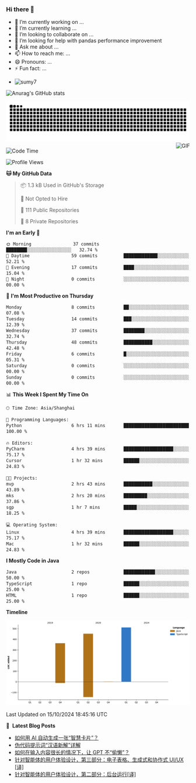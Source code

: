 ### Hi there 👋
<!--
**alloevil/alloevil** is a ✨ _special_ ✨ repository because its `README.md` (this file) appears on your GitHub profile.

Here are some ideas to get you started:

- 🔭 I’m currently working on ...
- 🌱 I’m currently learning ...
- 👯 I’m looking to collaborate on ...
- 🤔 I’m looking for help with ...
- 💬 Ask me about ...
- 📫 How to reach me: ...
- 😄 Pronouns: ...
- ⚡ Fun fact: ...
-->

- 🔭 I’m currently working on ...
- 🌱 I’m currently learning ...
- 👯 I’m looking to collaborate on ...
- 🤔 I’m looking for help with pandas performance improvement
- 💬 Ask me about ...
- 📫 How to reach me: ...
- 😄 Pronouns: ...
- ⚡ Fun fact: ...
  
+ ![sumy7](https://komarev.com/ghpvc/?username=alloevil)

![Anurag's GitHub stats](https://github-readme-stats.vercel.app/api?username=alloevil&show_icons=true&bg_color=00000000)

<picture align="center">
  <source media="(prefers-color-scheme: dark)" srcset="https://github.com/alloevil/alloevil/blob/output/github-contribution-grid-snake.svg">
  <source media="(prefers-color-scheme: dark)" srcset="https://github.com/alloevil/alloevil/blob/output/github-contribution-grid-snake.svg">
  <img alt="github contribution grid snake animation" src="https://github.com/alloevil/alloevil/blob/output/github-contribution-grid-snake.svg">
</picture>

<img align="right" alt="GIF" src="https://raw.githubusercontent.com/JoeyBling/JoeyBling/master/pic/pusheencode.gif" />

<!--START_SECTION:waka-->
![Code Time](http://img.shields.io/badge/Code%20Time-2%2C342%20hrs%2040%20mins-blue)

![Profile Views](http://img.shields.io/badge/Profile%20Views-0-blue)

**🐱 My GitHub Data** 

> 📦 1.3 kB Used in GitHub's Storage 
 > 
> 🚫 Not Opted to Hire
 > 
> 📜 111 Public Repositories 
 > 
> 🔑 8 Private Repositories 
 > 
**I'm an Early 🐤** 

```text
🌞 Morning                37 commits          ████████░░░░░░░░░░░░░░░░░   32.74 % 
🌆 Daytime                59 commits          █████████████░░░░░░░░░░░░   52.21 % 
🌃 Evening                17 commits          ████░░░░░░░░░░░░░░░░░░░░░   15.04 % 
🌙 Night                  0 commits           ░░░░░░░░░░░░░░░░░░░░░░░░░   00.00 % 
```
📅 **I'm Most Productive on Thursday** 

```text
Monday                   8 commits           ██░░░░░░░░░░░░░░░░░░░░░░░   07.08 % 
Tuesday                  14 commits          ███░░░░░░░░░░░░░░░░░░░░░░   12.39 % 
Wednesday                37 commits          ████████░░░░░░░░░░░░░░░░░   32.74 % 
Thursday                 48 commits          ███████████░░░░░░░░░░░░░░   42.48 % 
Friday                   6 commits           █░░░░░░░░░░░░░░░░░░░░░░░░   05.31 % 
Saturday                 0 commits           ░░░░░░░░░░░░░░░░░░░░░░░░░   00.00 % 
Sunday                   0 commits           ░░░░░░░░░░░░░░░░░░░░░░░░░   00.00 % 
```


📊 **This Week I Spent My Time On** 

```text
🕑︎ Time Zone: Asia/Shanghai

💬 Programming Languages: 
Python                   6 hrs 11 mins       █████████████████████████   100.00 % 

🔥 Editors: 
PyCharm                  4 hrs 39 mins       ███████████████████░░░░░░   75.17 % 
Cursor                   1 hr 32 mins        ██████░░░░░░░░░░░░░░░░░░░   24.83 % 

🐱‍💻 Projects: 
mvp                      2 hrs 43 mins       ███████████░░░░░░░░░░░░░░   43.89 % 
mks                      2 hrs 20 mins       █████████░░░░░░░░░░░░░░░░   37.86 % 
sgp                      1 hr 7 mins         █████░░░░░░░░░░░░░░░░░░░░   18.25 % 

💻 Operating System: 
Linux                    4 hrs 39 mins       ███████████████████░░░░░░   75.17 % 
Mac                      1 hr 32 mins        ██████░░░░░░░░░░░░░░░░░░░   24.83 % 
```

**I Mostly Code in Java** 

```text
Java                     2 repos             ████████████░░░░░░░░░░░░░   50.00 % 
TypeScript               1 repo              ██████░░░░░░░░░░░░░░░░░░░   25.00 % 
HTML                     1 repo              ██████░░░░░░░░░░░░░░░░░░░   25.00 % 
```



**Timeline**

![Lines of Code chart](https://raw.githubusercontent.com/alloevil/alloevil/main/assets/bar_graph.png)


 Last Updated on 15/10/2024 18:45:16 UTC
<!--END_SECTION:waka-->

📕 &nbsp;**Latest Blog Posts**
<!-- BLOG-POST-LIST:START -->
- [如何用 AI 自动生成一张“智慧卡片”？](https://baoyu.io/blog/prompt/smart-card-prompt)
- [伪代码提示词“汉语新解”详解](https://baoyu.io/blog/prompt/chinese-new-interpretation-pseudocode-explanation)
- [如何在输入内容很长的情况下，让 GPT 不“偷懒”？](https://baoyu.io/blog/prompt-engineering/how-to-prevent-gpt-from-being-lazy-with-long-inputs)
- [针对智能体的用户体验设计，第三部分：电子表格、生成式和协作式 UI/UX [译]](https://baoyu.io/translations/langchain/ux-for-agents-part-3)
- [针对智能体的用户体验设计，第二部分：后台运行[译]](https://baoyu.io/translations/langchain/ux-for-agents-part-2-ambient)
<!-- BLOG-POST-LIST:END -->
